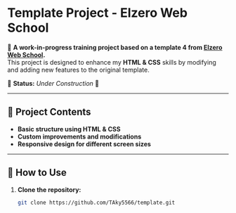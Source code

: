 # Template Project - Elzero Web School

📌 **A work-in-progress training project based on a template 4 from [Elzero Web School](https://www.youtube.com/c/ElzeroWebSchool).**  
This project is designed to enhance my **HTML & CSS** skills by modifying and adding new features to the original template.

🚧 **Status:** _Under Construction_ 🚧  

---

## 📂 Project Contents  
- **Basic structure using HTML & CSS**  
- **Custom improvements and modifications**  
- **Responsive design for different screen sizes**  

---

## 🚀 How to Use  
1. **Clone the repository:**  
   ```bash
   git clone https://github.com/TAky5566/template.git

